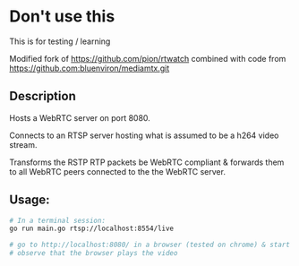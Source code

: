 # Don't use this

This is for testing / learning

Modified fork of https://github.com/pion/rtwatch combined with code from https://github.com:bluenviron/mediamtx.git

## Description
Hosts a WebRTC server on port 8080.

Connects to an RTSP server hosting what is assumed to be a h264 video stream.

Transforms the RSTP RTP packets be WebRTC compliant & forwards them to all WebRTC peers connected to the the WebRTC server.

## Usage:
```bash
# In a terminal session:
go run main.go rtsp://localhost:8554/live

# go to http://localhost:8080/ in a browser (tested on chrome) & start the video
# observe that the browser plays the video
```
